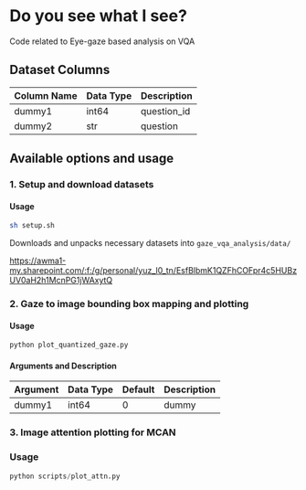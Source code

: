# Do you see what I see? 
Code related to Eye-gaze based analysis on VQA

## Dataset Columns

|Column Name|Data Type |Description|
|-----------|----------|-----------|
|dummy1|int64|question_id|
|dummy2|str|question|


## Available options and usage

### 1. Setup and download datasets
#### Usage
```bash
sh setup.sh
```
Downloads and unpacks necessary datasets into `gaze_vqa_analysis/data/`

https://awma1-my.sharepoint.com/:f:/g/personal/yuz_l0_tn/EsfBlbmK1QZFhCOFpr4c5HUBzUV0aH2h1McnPG1jWAxytQ


### 2. Gaze to image bounding box mapping and plotting

#### Usage
```python
python plot_quantized_gaze.py
```
#### Arguments and Description
|Argument |Data Type |Default |Description|
|---------|----------|--------|-----------|
|dummy1|int64|0|dummy|

### 3. Image attention plotting for MCAN
### Usage
```python
python scripts/plot_attn.py
```






